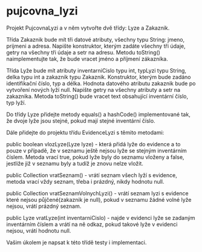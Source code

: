 # pujcovna_lyzi

Projekt PujcovnaLyzi a v něm vytvořte dvě třídy: Lyze a Zakaznik.

Třída Zakaznik bude mít tři datové atributy, všechny typu String: jmeno, prijmeni a adresa. Napište konstruktor, kterým 
zadáte všechny tři údaje, getry na všechny tři údaje a setr na adresu. Metodu toString() naimplementujte tak, že bude vracet jméno a příjmení zákazníka.

Třída Lyže bude mít atributy inventarniCislo typu int, typLyzi typu String, delka typu int a zakaznik typu Zakaznik. 
Konstruktor, kterým bude zadáno identifikační číslo, typ a délka. Hodnota datového atributu zakaznik bude po vytvoření nových lyží null. 
Napište getry na všechny atributy a setr na zakaznika. Metoda toString() bude vracet text obsahující inventární číslo, typ lyží.

Do třídy Lyze přidejte metody equals() a hashCode() implementované tak, že dvoje lyže jsou stejné, pokud mají stejné inventární číslo.

Dále přidejte do projektu třídu EvidenceLyzi s těmito metodami:

public boolean vlozLyze(Lyze lyze) - která přidá lyže do evidence a to pouze v případě, že v seznamu ještě nejsou lyže se stejným inventárním číslem. 
Metoda vrací true, pokud lyže byly do seznamu vloženy a false, jestliže již v seznamu byly a tudíž je znovu nelze vložit.

public Collection<Lyze> vratSeznam() - vrátí seznam všech lyží s evidence, metoda vrací vždy seznam, třeba i prázdný, nikdy hodnotu null.

public Collection<Lyze> vratSeznamVolnychLyzi() - vrátí seznam lyzi s evidence které nejsou půjčené(zakaznik je null), pokud v seznamu žádné 
volné lyže nejsou, vrátí prázdný seznam.

public Lyze vratLyze(int inventarniCislo) - najde v evidenci lyže se zadaným inventárním číslem a vrátí na ně odkaz, pokud takové lyže v 
evidenci nejsou, vrátí hodnotu null.

Vašim úkolem je napsat k této třídě testy i implementaci.
